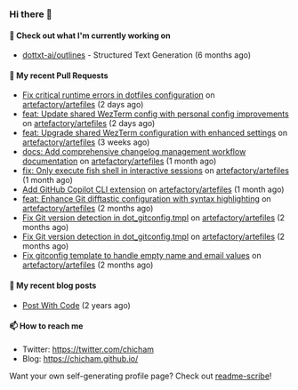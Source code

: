### Hi there 👋

#### 👷 Check out what I'm currently working on

- [dottxt-ai/outlines](https://github.com/dottxt-ai/outlines) - Structured Text Generation (6 months ago)

#### 🔨 My recent Pull Requests

- [Fix critical runtime errors in dotfiles configuration](https://github.com/artefactory/artefiles/pull/36) on [artefactory/artefiles](https://github.com/artefactory/artefiles) (2 days ago)
- [feat: Update shared WezTerm config with personal config improvements](https://github.com/artefactory/artefiles/pull/35) on [artefactory/artefiles](https://github.com/artefactory/artefiles) (2 days ago)
- [feat: Upgrade shared WezTerm configuration with enhanced settings](https://github.com/artefactory/artefiles/pull/34) on [artefactory/artefiles](https://github.com/artefactory/artefiles) (3 weeks ago)
- [docs: Add comprehensive changelog management workflow documentation](https://github.com/artefactory/artefiles/pull/33) on [artefactory/artefiles](https://github.com/artefactory/artefiles) (1 month ago)
- [fix: Only execute fish shell in interactive sessions](https://github.com/artefactory/artefiles/pull/32) on [artefactory/artefiles](https://github.com/artefactory/artefiles) (1 month ago)
- [Add GitHub Copilot CLI extension](https://github.com/artefactory/artefiles/pull/31) on [artefactory/artefiles](https://github.com/artefactory/artefiles) (1 month ago)
- [feat: Enhance Git difftastic configuration with syntax highlighting](https://github.com/artefactory/artefiles/pull/30) on [artefactory/artefiles](https://github.com/artefactory/artefiles) (2 months ago)
- [Fix Git version detection in dot_gitconfig.tmpl](https://github.com/artefactory/artefiles/pull/29) on [artefactory/artefiles](https://github.com/artefactory/artefiles) (2 months ago)
- [Fix Git version detection in dot_gitconfig.tmpl](https://github.com/artefactory/artefiles/pull/28) on [artefactory/artefiles](https://github.com/artefactory/artefiles) (2 months ago)
- [Fix gitconfig template to handle empty name and email values](https://github.com/artefactory/artefiles/pull/27) on [artefactory/artefiles](https://github.com/artefactory/artefiles) (2 months ago)

#### 📜 My recent blog posts

- [Post With Code](https://chicham.github.io/posts/post-with-code/) (2 years ago)

#### 📫 How to reach me

- Twitter: https://twitter.com/chicham
- Blog: https://chicham.github.io/

Want your own self-generating profile page? Check out [readme-scribe](https://github.com/muesli/readme-scribe)!


